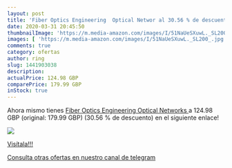 ```yaml
---
layout: post
title: 'Fiber Optics Engineering  Optical Networ al 30.56 % de descuento'
date: 2020-03-31 20:45:50
thumbnailImage: 'https://m.media-amazon.com/images/I/51NaUeSXuwL._SL200_.jpg'
images: [ 'https://m.media-amazon.com/images/I/51NaUeSXuwL._SL200_.jpg' ]
comments: true
category: ofertas
author: ring
slug: 1441903038
description:
actualPrice: 124.98 GBP
comparePrice: 179.99 GBP
inStock: true
---
```


Ahora mismo tienes [Fiber Optics Engineering  Optical Networks ](https://www.amazon.co.uk/dp/1441903038/?tag=redken01-21) a 124.98 GBP (original: 179.99 GBP) (30.56 %  de descuento) en el siguiente enlace!

[![](https://m.media-amazon.com/images/I/51NaUeSXuwL._SL200_.jpg)](https://www.amazon.co.uk/dp/1441903038/?tag=redken01-21)

[Visítala!!!](https://www.amazon.co.uk/dp/1441903038/?tag=redken01-21)

[Consulta otras ofertas en nuestro canal de telegram](https://t.me/s/ofertas25)
